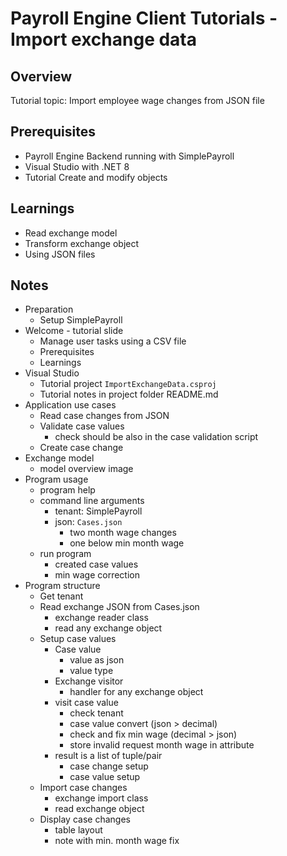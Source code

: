 # Payroll Engine Client Tutorials - Import exchange data

## Overview
Tutorial topic: Import employee wage changes from JSON file

## Prerequisites
- Payroll Engine Backend running with SimplePayroll
- Visual Studio with .NET 8
- Tutorial Create and modify objects

## Learnings
- Read exchange model
- Transform exchange object
- Using JSON files

## Notes
- Preparation
	- Setup SimplePayroll
- Welcome - tutorial slide
	- Manage user tasks using a CSV file
	- Prerequisites
	- Learnings
- Visual Studio
	- Tutorial project `ImportExchangeData.csproj`
	- Tutorial notes in project folder README.md
- Application use cases
	- Read case changes from JSON
	- Validate case values
		- check should be also in the case validation script
	- Create case change
- Exchange model
	- model overview image
- Program usage
	- program help
	- command line arguments
		- tenant: SimplePayroll
		- json: `Cases.json`
			- two month wage changes
			- one below min month wage
	- run program
		- created case values
		- min wage correction
- Program structure
	- Get tenant
	- Read exchange JSON from Cases.json
		- exchange reader class
		- read any exchange object
	- Setup case values
		- Case value
			- value as json
			- value type
		- Exchange visitor
			- handler for any exchange object
		- visit case value
			- check tenant
			- case value convert (json > decimal)
			- check and fix min wage (decimal > json)
			- store invalid request month wage in attribute
		- result is a list of tuple/pair
			- case change setup
			- case value setup
	- Import case changes
		- exchange import class
		- read exchange object
	- Display case changes
		- table layout
		- note with min. month wage fix
